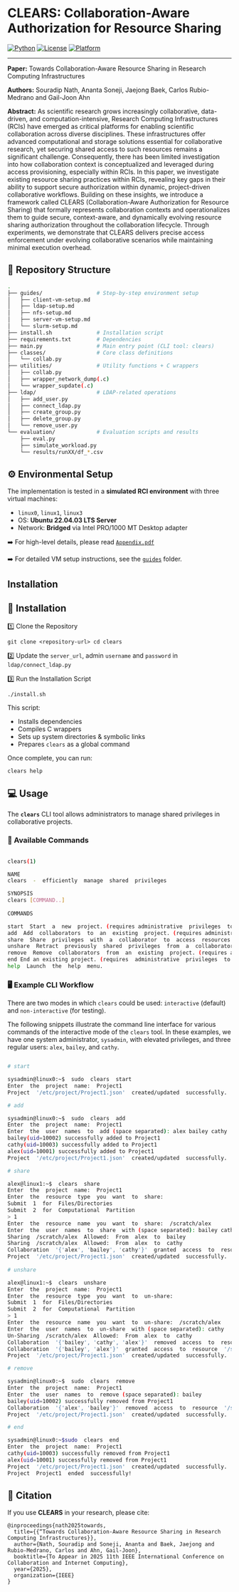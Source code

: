 
# CLEARS: Collaboration-Aware Authorization for Resource Sharing  

[![Python](https://img.shields.io/badge/Python-3.9%2B-blue)](https://www.python.org/)  [![License](https://img.shields.io/badge/License-MIT-green)](LICENSE)  [![Platform](https://img.shields.io/badge/Platform-Linux-orange)](#environmental-setup)  

---
  

**Paper:** Towards Collaboration-Aware Resource Sharing in Research Computing Infrastructures

  

**Authors:** Souradip Nath, Ananta Soneji, Jaejong Baek, Carlos Rubio-Medrano and Gail-Joon Ahn

  

**Abstract:** As scientific research grows increasingly collaborative, data-driven, and computation-intensive, Research Computing Infrastructures (RCIs) have emerged as critical platforms for enabling scientific collaboration across diverse disciplines. These infrastructures offer advanced computational and storage solutions essential for collaborative research, yet securing shared access to such resources remains a significant challenge. Consequently, there has been limited investigation into how collaboration context is conceptualized and leveraged during access provisioning, especially within RCIs. In this paper, we investigate existing resource sharing practices within RCIs, revealing key gaps in their ability to support secure authorization within dynamic, project-driven collaborative workflows. Building on these insights, we introduce a framework called CLEARS (Collaboration-Aware Authorization for Resource Sharing) that formally represents collaboration contexts and operationalizes them to guide secure, context-aware, and dynamically evolving resource sharing authorization throughout the collaboration lifecycle. Through experiments, we demonstrate that CLEARS delivers precise access enforcement under evolving collaborative scenarios while maintaining minimal execution overhead.

## 📂 Repository Structure  
  

```bash
.
├── guides/                 # Step-by-step environment setup
│   ├── client-vm-setup.md
│   ├── ldap-setup.md
│   ├── nfs-setup.md
│   ├── server-vm-setup.md
│   └── slurm-setup.md
├── install.sh              # Installation script
├── requirements.txt        # Dependencies
├── main.py                 # Main entry point (CLI tool: clears)
├── classes/                # Core class definitions
│   └── collab.py
├── utilities/              # Utility functions + C wrappers
│   ├── collab.py
│   ├── wrapper_network_dump(.c)
│   └── wrapper_supdate(.c)
├── ldap/                   # LDAP-related operations
│   ├── add_user.py
│   ├── connect_ldap.py
│   ├── create_group.py
│   ├── delete_group.py
│   └── remove_user.py
└── evaluation/             # Evaluation scripts and results
    ├── eval.py
    ├── simulate_workload.py
    └── results/runXX/df_*.csv  
```
## ⚙️ Environmental Setup

  

The implementation is tested in a **simulated RCI environment** with three virtual machines:

-   `linux0`, `linux1`, `linux3`
-   OS: **Ubuntu 22.04.03 LTS Server**
-   Network: **Bridged** via Intel PRO/1000 MT Desktop adapter
    

➡️ For high-level details, please read [`Appendix.pdf`](https://github.com/confusedDip/CLEARS/blob/main/Appendix.pdf)

➡️ For detailed VM setup instructions, see the [`guides`](https://github.com/confusedDip/CLEARS/tree/main/guides) folder.

  

## Installation

 ## 🚀 Installation

1️⃣ Clone the Repository

`git clone <repository-url> cd clears` 

2️⃣ Update the `server_url`, admin `username` and `password` in `ldap/connect_ldap.py`

3️⃣ Run the Installation Script

`./install.sh` 

This script:

-   Installs dependencies
-   Compiles C wrappers
-   Sets up system directories & symbolic links
-   Prepares `clears` as a global command
    

Once complete, you can run:

`clears help` 

## 💻 Usage

The **`clears`** CLI tool allows administrators to manage shared privileges in collaborative projects.

### 🔑 Available Commands
  

```bash

clears(1)

NAME
clears  -  efficiently  manage  shared  privileges

SYNOPSIS
clears [COMMAND..]
  
COMMANDS

start  Start  a  new  project. (requires administrative  privileges  to  perform)
add  Add  collaborators  to  an  existing  project. (requires administrative  privileges  to  perform)
share  Share  privileges  with  a  collaborator  to  access  resources  within  a  project.
unshare  Retract  previously  shared  privileges  from  a  collaborator  within  a  project.
remove  Remove  collaborators  from  an  existing  project. (requires administrative  privileges  to  perform)
end End an existing project. (requires  administrative  privileges  to  perform)
help  Launch  the  help  menu.

```

### 🖥️ Example CLI Workflow
  
There are two modes in which `clears` could be used: `interactive` (default) and `non-interactive` (for testing). 

The following snippets illustrate the command line interface for various commands of the interactive mode of the `clears` tool. In these examples, we have one system administrator, `sysadmin`, with elevated privileges, and three regular users: `alex`, `bailey`, and `cathy`.

  

```bash

# start

sysadmin@linux0:~$  sudo  clears  start
Enter  the  project  name:  Project1
Project  '/etc/project/Project1.json'  created/updated  successfully.  

# add

sysadmin@linux0:~$  sudo  clears  add
Enter  the  project  name:  Project1
Enter  the  user  names  to  add (space separated): alex bailey cathy
bailey(uid=10002) successfully added to Project1
cathy(uid=10003) successfully added to Project1
alex(uid=10001) successfully added to Project1
Project  '/etc/project/Project1.json'  created/updated  successfully.

# share

alex@linux1:~$  clears  share
Enter  the  project  name:  Project1
Enter  the  resource  type  you  want  to  share:
Submit  1  for  Files/Directories
Submit  2  for  Computational  Partition
> 1
Enter  the  resource  name  you  want  to  share:  /scratch/alex
Enter  the  user  names  to  share  with (space separated): bailey cathy
Sharing  /scratch/alex  Allowed:  From  alex  to  bailey
Sharing  /scratch/alex  Allowed:  From  alex  to  cathy
Collaboration  '{'alex', 'bailey', 'cathy'}'  granted  access  to  resource  '/scratch/alex'.
Project  '/etc/project/Project1.json'  created/updated  successfully.
  
# unshare

alex@linux1:~$  clears  unshare
Enter  the  project  name:  Project1
Enter  the  resource  type  you  want  to  un-share:
Submit  1  for  Files/Directories
Submit  2  for  Computational  Partition
> 1
Enter  the  resource  name  you  want  to  un-share:  /scratch/alex
Enter  the  user  names  to  un-share  with (space separated): cathy
Un-Sharing  /scratch/alex  Allowed:  From  alex  to  cathy
Collaboration  '{'bailey', 'cathy', 'alex'}'  removed  access  to  resource  '/scratch/alex'.
Collaboration  '{'bailey', 'alex'}'  granted  access  to  resource  '/scratch/alex'.
Project  '/etc/project/Project1.json'  created/updated  successfully.

# remove

sysadmin@linux0:~$  sudo  clears  remove
Enter  the  project  name:  Project1
Enter  the  user  names  to  remove (space separated): bailey
bailey(uid=10002) successfully removed from Project1
Collaboration  '{'alex', 'bailey'}'  removed  access  to  resource  '/scratch/alex'.
Project  '/etc/project/Project1.json'  created/updated  successfully.

# end

sysadmin@linux0:~$sudo  clears  end
Enter  the  project  name:  Project1
cathy(uid=10003) successfully removed from Project1
alex(uid=10001) successfully removed from Project1
Project  '/etc/project/Project1.json'  created/updated  successfully.
Project  Project1  ended  successfully!

```

## 📌 Citation

If you use **CLEARS** in your research, please cite:

```
@inproceedings{nath2025towards,
  title={{“Towards Collaboration-Aware Resource Sharing in Research Computing Infrastructures}},
  author={Nath, Souradip and Soneji, Ananta and Baek, Jaejong and Rubio-Medrano, Carlos and Ahn, Gail-Joon},
  booktitle={To Appear in 2025 11th IEEE International Conference on Collaboration and Internet Computing},
  year={2025},
  organization={IEEE}
}
```
